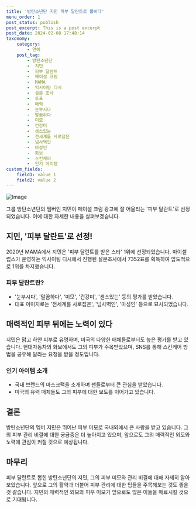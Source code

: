 ```yaml
---
title: '방탄소년단 지민 피부 달란트로 뽑히다'
menu_order: 1
post_status: publish
post_excerpt: This is a post excerpt
post_date: 2024-02-08 17:48:14
taxonomy:
    category:
        - 연예
    post_tag:
        - 방탄소년단
        -  지민
        -  피부 달란트
        -  페이셜 크림
        -  MAMA
        -  익사이팅 디시
        -  설문 조사
        -  투표
        -  매력
        -  눈부시다
        -  말끔하다
        -  미모
        -  건강미
        -  센스있는
        -  전세계를 사로잡은
        -  넘사벽인
        -  마성인
        -  화보
        -  스킨케어
        -  인기 아이템
custom_fields:
    field1: value 1
    field2: value 2
---
```


![Image](https://mimgnews.pstatic.net/image/108/2024/02/08/0003213711_001_20240208074901208.jpg?type=w540)

그룹 방탄소년단의 멤버인 지민이 페이셜 크림 광고에 잘 어울리는 '피부 달란트'로 선정되었습니다. 이에 대한 자세한 내용을 살펴보겠습니다.
## 지민, '피부 달란트'로 선정!
2020년 MAMA에서 지민은 '피부 달란트를 받은 스타' 1위에 선정되었습니다. 마이셀럽스가 운영하는 익사이팅 디시에서 진행된 설문조사에서 7352표를 획득하여 압도적으로 1위를 차지했습니다. 
### 피부 달란트란?
- '눈부시다', '말끔하다', '미모', '건강미', '센스있는' 등의 평가를 받았습니다.
- 대표 이미지로는 '전세계를 사로잡은', '넘사벽인', '마성인' 등으로 묘사되었습니다.
## 매력적인 피부 뒤에는 노력이 있다
지민은 맑고 하얀 피부로 유명하며, 미국의 다양한 매체들로부터도 높은 평가를 받고 있습니다. 현대자동차의 화보에서도 그의 피부가 주목받았으며, SNS를 통해 스킨케어 방법을 공유해 달라는 요청을 받을 정도입니다.
### 인기 아이템 소개
- 국내 브랜드의 마스크팩을 소개하며 팬들로부터 큰 관심을 받았습니다.
- 미국의 유력 매체들도 그의 피부에 대한 보도를 이어가고 있습니다.
## 결론
방탄소년단의 멤버 지민은 뛰어난 피부 미모로 국내외에서 큰 사랑을 받고 있습니다. 그의 피부 관리 비결에 대한 궁금증은 더 높아지고 있으며, 앞으로도 그의 매력적인 외모와 노력에 관심이 커질 것으로 예상됩니다.
## 마무리
피부 달란트로 뽑힌 방탄소년단의 지민, 그의 피부 미모와 관리 비결에 대해 자세히 알아보았습니다. 앞으로 그의 활약과 더불어 피부 관리에 대한 팁들을 주목해보는 것도 좋을 것 같습니다. 지민의 매력적인 외모와 피부 미모가 앞으로도 많은 이들을 매료시킬 것으로 기대됩니다.
